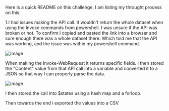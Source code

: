 Here is a quick README on this challenge.  I am listing my throught process on this.

1.I had issues making the API call.  It wouldn't return the whole dataset when using the Invoke commands from powershell.  I was unsure if the API was broken or not.  To confirm I copied and pasted the link into a browser and sure enough there was a whole dataset there.  Which told me that the API was working, and the issue was within my powershell command.

![image](https://user-images.githubusercontent.com/22757140/217084981-1ee20766-3dd5-4102-9d79-31040324aba8.png)

When making the Invoke-WebRequest it returns specific fields.
I then stored the "Content" value from that API call into a variable and converted it to a JSON so that way I can properly parse the data.

![image](https://user-images.githubusercontent.com/22757140/217086972-c3981311-367d-4647-af3d-c787d5ca939d.png)


I then stored the call into $states using a hash map and a forloop.

Then towards the end i exported the values into a CSV
